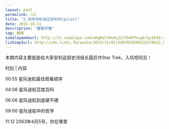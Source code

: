 ```yaml
---
layout: post
permalink: /2/
title: "2 同学你听说过安利吗(pilot)"
date: 2015-10-31 
description: "播客开播"
tag: 播客
ximalayam4aurl: http://jt.ximalaya.com/wKgDalY0u4jzLF1hAFPnugk7qsI038.m4a?channel=rss&album_id=3135361&track_id=9629475&uid=6418191&jt=http://audio.xmcdn.com/group16/M07/91/4A/wKgDalY0u4jzLF1hAFPnugk7qsI038.m4a
lizhimp3url: http://cdn.lizhi.fm/audio/2015/11/01/2497853508332578822_hd.mp3
---   
```


本期内容主要就是给大家安利这部史诗级长篇巨作Star Trek，入坑吧同志！

 时刻 \| 内容
 
00:55 星际迷航最佳观看顺序

04:06 星际迷航百度百科

06:06 星际迷航到底硬不硬

09:00 星际迷航中的哲学

11:12 2063年4月5号，你在哪里
